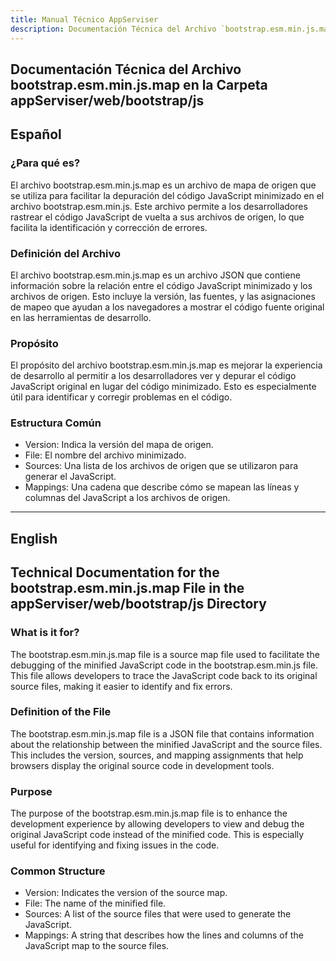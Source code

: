 ```yaml
---
title: Manual Técnico AppServiser
description: Documentación Técnica del Archivo `bootstrap.esm.min.js.map`
---
```


## Documentación Técnica del Archivo bootstrap.esm.min.js.map en la Carpeta appServiser/web/bootstrap/js

## Español

### ¿Para qué es?
El archivo bootstrap.esm.min.js.map es un archivo de mapa de origen que se utiliza para facilitar la depuración del código JavaScript minimizado en el archivo bootstrap.esm.min.js. Este archivo permite a los desarrolladores rastrear el código JavaScript de vuelta a sus archivos de origen, lo que facilita la identificación y corrección de errores.

### Definición del Archivo
El archivo bootstrap.esm.min.js.map es un archivo JSON que contiene información sobre la relación entre el código JavaScript minimizado y los archivos de origen. Esto incluye la versión, las fuentes, y las asignaciones de mapeo que ayudan a los navegadores a mostrar el código fuente original en las herramientas de desarrollo.

### Propósito
El propósito del archivo bootstrap.esm.min.js.map es mejorar la experiencia de desarrollo al permitir a los desarrolladores ver y depurar el código JavaScript original en lugar del código minimizado. Esto es especialmente útil para identificar y corregir problemas en el código.

### Estructura Común
- Version: Indica la versión del mapa de origen.
- File: El nombre del archivo minimizado.
- Sources: Una lista de los archivos de origen que se utilizaron para generar el JavaScript.
- Mappings: Una cadena que describe cómo se mapean las líneas y columnas del JavaScript a los archivos de origen.

---

## English

## Technical Documentation for the bootstrap.esm.min.js.map File in the appServiser/web/bootstrap/js Directory

### What is it for?
The bootstrap.esm.min.js.map file is a source map file used to facilitate the debugging of the minified JavaScript code in the bootstrap.esm.min.js file. This file allows developers to trace the JavaScript code back to its original source files, making it easier to identify and fix errors.

### Definition of the File
The bootstrap.esm.min.js.map file is a JSON file that contains information about the relationship between the minified JavaScript and the source files. This includes the version, sources, and mapping assignments that help browsers display the original source code in development tools.

### Purpose
The purpose of the bootstrap.esm.min.js.map file is to enhance the development experience by allowing developers to view and debug the original JavaScript code instead of the minified code. This is especially useful for identifying and fixing issues in the code.

### Common Structure
- Version: Indicates the version of the source map.
- File: The name of the minified file.
- Sources: A list of the source files that were used to generate the JavaScript.
- Mappings: A string that describes how the lines and columns of the JavaScript map to the source files.



